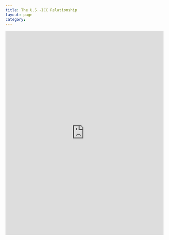 ```yaml
---
title: The U.S.-ICC Relationship
layout: page
category:
---
```

<iframe src='http://cdn.knightlab.com/libs/timeline/latest/embed/index.html?source=0AtZ5yV_Pso2idDZQRXNfUzQxd3JTQzhhMXg5UEpVYmc&font=Bevan-PotanoSans&maptype=toner&lang=en&height=650' width='100%' height='650' frameborder='0'></iframe>
